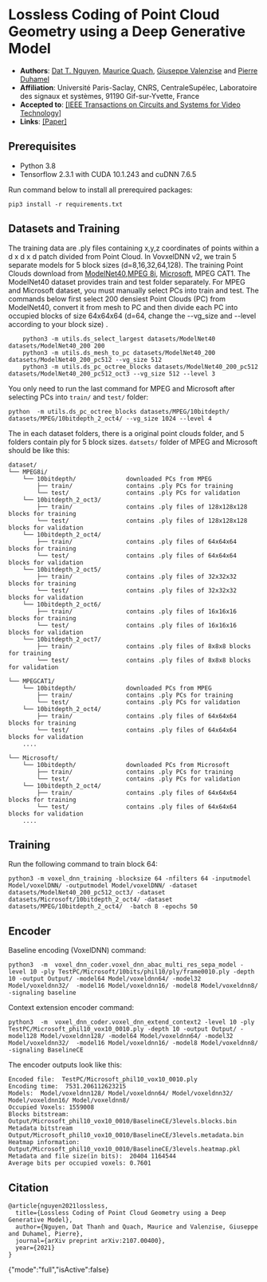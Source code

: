 # Lossless Coding of Point Cloud Geometry using a Deep Generative Model
* **Authors**:
[Dat T. Nguyen](https://scholar.google.com/citations?hl=en&user=uqqqlGgAAAAJ),
[Maurice Quach](https://scholar.google.com/citations?user=atvnc2MAAAAJ),
[Giuseppe Valenzise](https://scholar.google.com/citations?user=7ftDv4gAAAAJ) and
[Pierre Duhamel](https://scholar.google.com/citations?user=gWj_W9YAAAAJ&hl=en&oi=ao)  
* **Affiliation**: Université Paris-Saclay, CNRS, CentraleSupélec, Laboratoire des signaux et systèmes, 91190 Gif-sur-Yvette, France
* **Accepted to**: [[IEEE Transactions on Circuits and Systems for Video Technology]](https://ieeexplore.ieee.org/xpl/RecentIssue.jsp?punumber=76)
* **Links**: [[Paper]](https://arxiv.org/pdf/2107.00400)
## Prerequisites
* Python 3.8
* Tensorflow 2.3.1 with CUDA 10.1.243 and cuDNN 7.6.5

Run command below to install all prerequired packages:
    
    pip3 install -r requirements.txt



## Datasets and Training

The training data are .ply files containing x,y,z coordinates of points within a d x d x d patch divided from Point Cloud. In VovxelDNN v2, we train 5 separate models for 5 block sizes (d=8,16,32,64,128). The training Point Clouds download from [ModelNet40](http://modelnet.cs.princeton.edu),[MPEG 8i](http://plenodb.jpeg.org/pc/8ilabs), [Microsoft](http://plenodb.jpeg.org/pc/microsoft), MPEG CAT1. The ModelNet40 dataset provides train and test folder separately. For MPEG and Microsoft dataset, you must manually select PCs into train and test. The commands below first select 200 densiest Point Clouds (PC) from ModelNet40, convert it from mesh to PC and then divide each PC into occupied blocks of size 64x64x64 (d=64, change the --vg_size and --level according to your block size) .

        python3 -m utils.ds_select_largest datasets/ModelNet40 datasets/ModelNet40_200 200
        python3 -m utils.ds_mesh_to_pc datasets/ModelNet40_200 datasets/ModelNet40_200_pc512 --vg_size 512
        python3 -m utils.ds_pc_octree_blocks datasets/ModelNet40_200_pc512 datasets/ModelNet40_200_pc512_oct3 --vg_size 512 --level 3 
     
      
You only need to run the last command for MPEG and Microsoft after selecting PCs into `train/` and `test/` folder:

    python  -m utils.ds_pc_octree_blocks datasets/MPEG/10bitdepth/ datasets/MPEG/10bitdepth_2_oct4/ --vg_size 1024 --level 4

The in each dataset folders, there is a original point clouds folder, and 5 folders contain ply for 5 block sizes. `datsets/` folder of MPEG and Microsoft should be like this:

    dataset/
    └── MPEG8i/
        └── 10bitdepth/              downloaded PCs from MPEG
            ├── train/               contains .ply PCs for training 
            └── test/                contains .ply PCs for validation         
        └── 10bitdepth_2_oct3/
            ├── train/               contains .ply files of 128x128x128 blocks for training 
            └── test/                contains .ply files of 128x128x128 blocks for validation
        └── 10bitdepth_2_oct4/
            ├── train/               contains .ply files of 64x64x64 blocks for training 
            └── test/                contains .ply files of 64x64x64 blocks for validation
        └── 10bitdepth_2_oct5/
            ├── train/               contains .ply files of 32x32x32 blocks for training 
            └── test/                contains .ply files of 32x32x32 blocks for validation
        └── 10bitdepth_2_oct6/
            ├── train/               contains .ply files of 16x16x16 blocks for training 
            └── test/                contains .ply files of 16x16x16 blocks for validation
        └── 10bitdepth_2_oct7/
            ├── train/               contains .ply files of 8x8x8 blocks for training 
            └── test/                contains .ply files of 8x8x8 blocks for validation
            
    └── MPEGCAT1/
        └── 10bitdepth/              downloaded PCs from MPEG
            ├── train/               contains .ply PCs for training 
            └── test/                contains .ply PCs for validation         
        └── 10bitdepth_2_oct4/
            ├── train/               contains .ply files of 64x64x64 blocks for training 
            └── test/                contains .ply files of 64x64x64 blocks for validation
        ....
            
    └── Microsoft/
        └── 10bitdepth/              downloaded PCs from Microsoft
            ├── train/               contains .ply PCs for training 
            └── test/                contains .ply PCs for validation         
        └── 10bitdepth_2_oct4/
            ├── train/               contains .ply files of 64x64x64 blocks for training 
            └── test/                contains .ply files of 64x64x64 blocks for validation
        ....


## Training
Run the following command to train block 64:
    
    python3 -m voxel_dnn_training -blocksize 64 -nfilters 64 -inputmodel Model/voxelDNN/ -outputmodel Model/voxelDNN/ -dataset datasets/ModelNet40_200_pc512_oct3/ -dataset datasets/Microsoft/10bitdepth_2_oct4/ -dataset datasets/MPEG/10bitdepth_2_oct4/  -batch 8 -epochs 50
    
## Encoder
Baseline encoding (VoxelDNN) command: 

    python3  -m  voxel_dnn_coder.voxel_dnn_abac_multi_res_sepa_model -level 10 -ply TestPC/Microsoft/10bits/phil10/ply/frame0010.ply -depth 10 -output Output/ -model64 Model/voxeldnn64/ -model32 Model/voxeldnn32/  -model16 Model/voxeldnn16/ -model8 Model/voxeldnn8/ -signaling baseline
    
    
Context extension encoder command:
    
    python3  -m  voxel_dnn_coder.voxel_dnn_extend_context2 -level 10 -ply TestPC/Microsoft_phil10_vox10_0010.ply -depth 10 -output Output/ -model128 Model/voxeldnn128/ -model64 Model/voxeldnn64/ -model32 Model/voxeldnn32/  -model16 Model/voxeldnn16/ -model8 Model/voxeldnn8/ -signaling BaselineCE
    
The encoder outputs look like this:

    Encoded file:  TestPC/Microsoft_phil10_vox10_0010.ply
    Encoding time:  7531.206112623215
    Models:  Model/voxeldnn128/ Model/voxeldnn64/ Model/voxeldnn32/ Model/voxeldnn16/ Model/voxeldnn8/
    Occupied Voxels: 1559008
    Blocks bitstream:  Output/Microsoft_phil10_vox10_0010/BaselineCE/3levels.blocks.bin
    Metadata bitstream Output/Microsoft_phil10_vox10_0010/BaselineCE/3levels.metadata.bin
    Heatmap information:  Output/Microsoft_phil10_vox10_0010/BaselineCE/3levels.heatmap.pkl
    Metadata and file size(in bits):  20404 1164544
    Average bits per occupied voxels: 0.7601

## Citation

    @article{nguyen2021lossless,
      title={Lossless Coding of Point Cloud Geometry using a Deep Generative Model},
      author={Nguyen, Dat Thanh and Quach, Maurice and Valenzise, Giuseppe and Duhamel, Pierre},
      journal={arXiv preprint arXiv:2107.00400},
      year={2021}
    }
{"mode":"full","isActive":false}